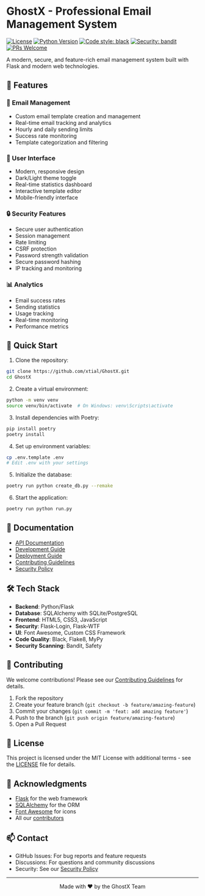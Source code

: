 # GhostX - Professional Email Management System

[![License](https://img.shields.io/badge/license-MIT-blue.svg)](LICENSE)
[![Python Version](https://img.shields.io/badge/python-3.10%2B-blue)](pyproject.toml)
[![Code style: black](https://img.shields.io/badge/code%20style-black-000000.svg)](https://github.com/psf/black)
[![Security: bandit](https://img.shields.io/badge/security-bandit-yellow.svg)](https://github.com/PyCQA/bandit)
[![PRs Welcome](https://img.shields.io/badge/PRs-welcome-brightgreen.svg)](CONTRIBUTING.md)

A modern, secure, and feature-rich email management system built with Flask and modern web technologies.

## 🌟 Features

### 📧 Email Management
- Custom email template creation and management
- Real-time email tracking and analytics
- Hourly and daily sending limits
- Success rate monitoring
- Template categorization and filtering

### 🎨 User Interface
- Modern, responsive design
- Dark/Light theme toggle
- Real-time statistics dashboard
- Interactive template editor
- Mobile-friendly interface

### 🔒 Security Features
- Secure user authentication
- Session management
- Rate limiting
- CSRF protection
- Password strength validation
- Secure password hashing
- IP tracking and monitoring

### 📊 Analytics
- Email success rates
- Sending statistics
- Usage tracking
- Real-time monitoring
- Performance metrics

## 🚀 Quick Start

1. Clone the repository:
```bash
git clone https://github.com/xtial/GhostX.git
cd GhostX
```

2. Create a virtual environment:
```bash
python -m venv venv
source venv/bin/activate  # On Windows: venv\Scripts\activate
```

3. Install dependencies with Poetry:
```bash
pip install poetry
poetry install
```

4. Set up environment variables:
```bash
cp .env.template .env
# Edit .env with your settings
```

5. Initialize the database:
```bash
poetry run python create_db.py --remake
```

6. Start the application:
```bash
poetry run python run.py
```

## 📖 Documentation

- [API Documentation](docs/API.md)
- [Development Guide](docs/DEVELOPMENT.md)
- [Deployment Guide](docs/DEPLOYMENT.md)
- [Contributing Guidelines](CONTRIBUTING.md)
- [Security Policy](SECURITY.md)

## 🛠️ Tech Stack

- **Backend**: Python/Flask
- **Database**: SQLAlchemy with SQLite/PostgreSQL
- **Frontend**: HTML5, CSS3, JavaScript
- **Security**: Flask-Login, Flask-WTF
- **UI**: Font Awesome, Custom CSS Framework
- **Code Quality**: Black, Flake8, MyPy
- **Security Scanning**: Bandit, Safety

## 🤝 Contributing

We welcome contributions! Please see our [Contributing Guidelines](CONTRIBUTING.md) for details.

1. Fork the repository
2. Create your feature branch (`git checkout -b feature/amazing-feature`)
3. Commit your changes (`git commit -m 'feat: add amazing feature'`)
4. Push to the branch (`git push origin feature/amazing-feature`)
5. Open a Pull Request

## 📝 License

This project is licensed under the MIT License with additional terms - see the [LICENSE](LICENSE) file for details.

## 🙏 Acknowledgments

- [Flask](https://flask.palletsprojects.com/) for the web framework
- [SQLAlchemy](https://www.sqlalchemy.org/) for the ORM
- [Font Awesome](https://fontawesome.com/) for icons
- All our [contributors](CONTRIBUTORS.md)

## 📫 Contact

- GitHub Issues: For bug reports and feature requests
- Discussions: For questions and community discussions
- Security: See our [Security Policy](SECURITY.md)

---

<div align="center">
Made with ❤️ by the GhostX Team
</div> 